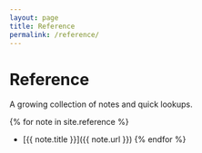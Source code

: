 ```yaml
---
layout: page
title: Reference
permalink: /reference/
---
```


# Reference

A growing collection of notes and quick lookups.

{% for note in site.reference %}
- [{{ note.title }}]({{ note.url }})
{% endfor %}

